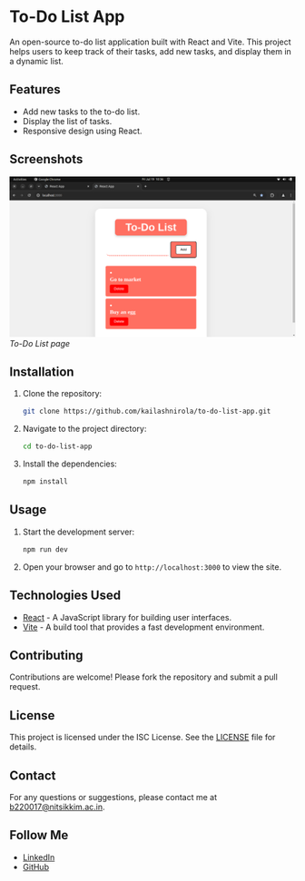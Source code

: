 # To-Do List App

An open-source to-do list application built with React and Vite. This project helps users to keep track of their tasks, add new tasks, and display them in a dynamic list.

## Features

- Add new tasks to the to-do list.
- Display the list of tasks.
- Responsive design using React.

## Screenshots

![Screenshot](public/index1.png) 
_To-Do List page_

## Installation

1. Clone the repository:
    ```sh
    git clone https://github.com/kailashnirola/to-do-list-app.git
    ```
2. Navigate to the project directory:
    ```sh
    cd to-do-list-app
    ```

3. Install the dependencies:
    ```sh
    npm install
    ```

## Usage

1. Start the development server:
    ```sh
    npm run dev
    ```

2. Open your browser and go to `http://localhost:3000` to view the site.

## Technologies Used

- [React](https://reactjs.org/) - A JavaScript library for building user interfaces.
- [Vite](https://vitejs.dev/) - A build tool that provides a fast development environment.

## Contributing

Contributions are welcome! Please fork the repository and submit a pull request.

## License

This project is licensed under the ISC License. See the [LICENSE](LICENSE) file for details.

## Contact

For any questions or suggestions, please contact me at [b220017@nitsikkim.ac.in](mailto:b220017@nitsikkim.ac.in).

## Follow Me

- [LinkedIn](www.linkedin.com/in/kailash-nirola)
- [GitHub](https://github.com/kailashnirola/)

